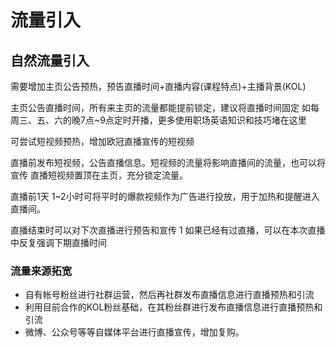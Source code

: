 # 流量引入

## 自然流量引入

需要增加主页公告预热，预告直播时间+直播内容(课程特点)+主播背景(KOL)

主页公告直播时间，所有来主页的流量都能提前锁定，建议将直播时间固定
如每周三、五、六的晚7点~9点定时开播，更多使用职场英语知识和技巧堵在这里

可尝试短视频预热，增加欧冠直播宣传的短视频

直播前发布短视频，公告直播信息。短视频的流量将影响直播间的流量，也可以将宣传
直播短视频置顶在主页，充分锁定流量。

直播前1天 1~2小时可将平时的爆款视频作为广告进行投放，用于加热和提醒进入直播间。

直播结束时可以对下次直播进行预告和宣传
1 如果已经有过直播，可以在本次直播中反复强调下期直播时间  

### 流量来源拓宽  

- 自有帐号粉丝进行社群运营，然后再社群发布直播信息进行直播预热和引流
- 利用目前合作的KOL粉丝基础，在其粉丝群进行发布直播信息进行直播预热和引流
- 微博、公众号等等自媒体平台进行直播宣传，增加复购。

